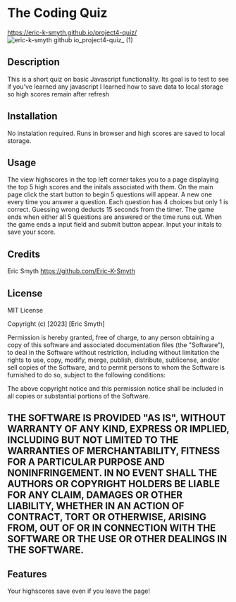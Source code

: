 # The Coding Quiz
https://eric-k-smyth.github.io/project4-quiz/
![eric-k-smyth github io_project4-quiz_ (1)](https://github.com/Eric-K-Smyth/project4-quiz/assets/130538145/f5d6ab40-306b-4f17-bb70-28f34aade9d9)


## Description

This is a short quiz on basic Javascript functionality. 
Its goal is to test to see if you've learned any javascript
I learned how to save data to local storage so high scores remain after refresh

## Installation

No instalation required. Runs in browser and high scores are saved to local storage.

## Usage
The view highscores in the top left corner takes you to a page displaying the top 5 high scores and the initals associated with them.
On the main page click the start button to begin
5 questions will appear. A new one every time you answer a question. Each question has 4 choices but only 1 is correct. 
Guessing wrong deducts 15 seconds from the timer.
The game ends when either all 5 questions are answered or the time runs out.
When the game ends a input field and submit button appear. Input your initals to save your score.

## Credits
Eric Smyth https://github.com/Eric-K-Smyth

## License

MIT License

Copyright (c) [2023] [Eric Smyth]

Permission is hereby granted, free of charge, to any person obtaining a copy
of this software and associated documentation files (the "Software"), to deal
in the Software without restriction, including without limitation the rights
to use, copy, modify, merge, publish, distribute, sublicense, and/or sell
copies of the Software, and to permit persons to whom the Software is
furnished to do so, subject to the following conditions:

The above copyright notice and this permission notice shall be included in all
copies or substantial portions of the Software.

THE SOFTWARE IS PROVIDED "AS IS", WITHOUT WARRANTY OF ANY KIND, EXPRESS OR
IMPLIED, INCLUDING BUT NOT LIMITED TO THE WARRANTIES OF MERCHANTABILITY,
FITNESS FOR A PARTICULAR PURPOSE AND NONINFRINGEMENT. IN NO EVENT SHALL THE
AUTHORS OR COPYRIGHT HOLDERS BE LIABLE FOR ANY CLAIM, DAMAGES OR OTHER
LIABILITY, WHETHER IN AN ACTION OF CONTRACT, TORT OR OTHERWISE, ARISING FROM,
OUT OF OR IN CONNECTION WITH THE SOFTWARE OR THE USE OR OTHER DEALINGS IN THE
SOFTWARE.
---



## Features

Your highscores save even if you leave the page!
